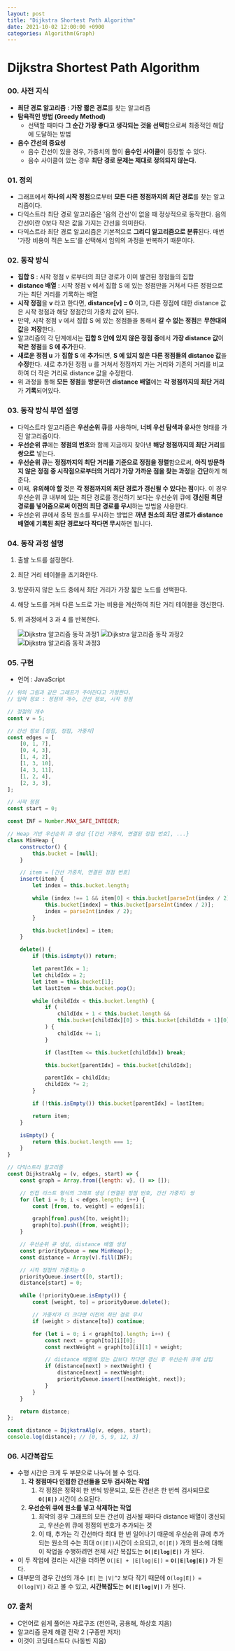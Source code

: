 ```yaml
---
layout: post
title: "Dijkstra Shortest Path Algorithm"
date: 2021-10-02 12:00:00 +0900
categories: Algorithm(Graph)
---
```


# Dijkstra Shortest Path Algorithm

### 00. 사전 지식

- **최단 경로 알고리즘** : **가장 짧은 경로**를 찾는 알고리즘
- **탐욕적인 방법 (Greedy Method)**
  - 선택할 때마다 **그 순간 가장 좋다고 생각되는 것을 선택**함으로써 최종적인 해답에 도달하는 방법
- **음수 간선의 중요성**
  - 음수 간선이 있을 경우, 가중치의 합이 **음수인 사이클**이 등장할 수 있다.
  - 음수 사이클이 있는 경우 **최단 경로 문제는 제대로 정의되지 않는다.**

### 01. 정의

- 그래프에서 **하나의 시작 정점**으로부터 **모든 다른 정점까지의 최단 경로**를 찾는 알고리즘이다.
- 다익스트라 최단 경로 알고리즘은 '음의 간선'이 없을 때 정상적으로 동작한다. 음의 간선이란 0보다 작은 값을 가지는 간선을 의미한다.
- 다익스트라 최단 경로 알고리즘은 기본적으로 **그리디 알고리즘으로 분류**된다. 매번 '가장 비용이 적은 노드'를 선택해서 임의의 과정을 반복하기 때문이다.

### 02. 동작 방식

- **집합 S** : 시작 정점 v 로부터의 최단 경로가 이미 발견된 정점들의 집합
- **distance 배열** : 시작 정점 v 에서 집합 S 에 있는 정점만을 거쳐서 다른 정점으로 가는 최단 거리를 기록하는 배열
- **시작 정점**을 **v** 라고 한다면, **distance[v] = 0** 이고, 다른 정점에 대한 distance 값은 시작 정점과 해당 정점간의 가중치 값이 된다.
- 만약, 시작 정점 v 에서 집합 S 에 있는 정점들을 통해서 **갈 수 없는 정점**은 **무한대의 값**을 **저장**한다.
- 알고리즘의 각 단계에서는 **집합 S 안에 있지 않은 정점 중**에서 **가장 distance 값**이 **작은 정점**을 **S 에 추가**한다.
- **새로운 정점 u** 가 **집합 S** 에 **추가**되면, **S 에 있지 않은 다른 정점들의 distance 값**을 **수정**한다. 새로 추가된 정점 u 를 거쳐서 정점까지 가는 거리와 기존의 거리를 비교하여 더 작은 거리로 distance 값을 수정한다.
- 위 과정을 통해 **모든 정점**을 **방문**하면 **distance 배열**에는 **각 정점까지의 최단 거리**가 **기록**되어있다.

### 03. 동작 방식 부연 설명

- 다익스트라 알고리즘은 **우선순위 큐**를 사용하며, **너비 우선 탐색과 유사**한 형태를 가진 알고리즘이다.
- **우선순위 큐**에는 **정점의 번호**와 함께 지금까지 찾아낸 **해당 정점까지의 최단 거리**를 **쌍으로** 넣는다.
- **우선순위 큐**는 **정점까지의 최단 거리를 기준으로 정점을 정렬**함으로써, **아직 방문하지 않은 정점 중 시작점으로부터의 거리가 가장 가까운 점을 찾는 과정**을 **간단**하게 해준다.
- 이때, **유의해야 할 것**은 **각 정점까지의 최단 경로가 갱신될 수 있다는 점**이다. 이 경우 우선순위 큐 내부에 있는 최단 경로를 갱신하기 보다는 우선순위 큐에 **갱신된 최단 경로를 넣어줌으로써 이전의 최단 경로를 무시**하는 방법을 사용한다.
- 우선순위 큐에서 중복 원소를 무시하는 방법은 **꺼낸 원소의 최단 경로가 distance 배열에 기록된 최단 경로보다 작다면 무시**하면 됩니다.

### 04. 동작 과정 설명

1. 출발 노드를 설정한다.
2. 최단 거리 테이블을 초기화한다.
3. 방문하지 않은 노드 중에서 최단 거리가 가장 짧은 노드를 선택한다.
4. 해당 노드를 거쳐 다른 노드로 가는 비용을 계산하여 최단 거리 테이블을 갱신한다.
5. 위 과정에서 3 과 4 를 반복한다.

   ![Dijkstra 알고리즘 동작 과정1](/public/img/Graph/dijkstra1.JPG)
   ![Dijkstra 알고리즘 동작 과정2](/public/img/Graph/dijkstra2.JPG)
   ![Dijkstra 알고리즘 동작 과정3](/public/img/Graph/dijkstra3.JPG)

### 05. 구현

- 언어 : JavaScript

```javascript
// 위의 그림과 같은 그래프가 주어진다고 가정한다.
// 입력 정보 : 정점의 개수, 간선 정보, 시작 정점

// 정점의 개수
const v = 5;

// 간선 정보 [정점, 정점, 가중치]
const edges = [
	[0, 1, 7],
	[0, 4, 3],
	[1, 4, 2],
	[1, 3, 10],
	[4, 3, 11],
	[1, 2, 4],
	[2, 3, 3],
];

// 시작 정점
const start = 0;

const INF = Number.MAX_SAFE_INTEGER;

// Heap 기반 우선순위 큐 생성 {[간선 가중치, 연결된 정점 번호], ...}
class MinHeap {
	constructor() {
		this.bucket = [null];
	}

	// item = [간선 가중치, 연결된 정점 번호]
	insert(item) {
		let index = this.bucket.length;

		while (index !== 1 && item[0] < this.bucket[parseInt(index / 2)][0]) {
			this.bucket[index] = this.bucket[parseInt(index / 2)];
			index = parseInt(index / 2);
		}

		this.bucket[index] = item;
	}

	delete() {
		if (this.isEmpty()) return;

		let parentIdx = 1;
		let childIdx = 2;
		let item = this.bucket[1];
		let lastItem = this.bucket.pop();

		while (childIdx < this.bucket.length) {
			if (
				childIdx + 1 < this.bucket.length &&
				this.bucket[childIdx][0] > this.bucket[childIdx + 1][0]
			) {
				childIdx += 1;
			}

			if (lastItem <= this.bucket[childIdx]) break;

			this.bucket[parentIdx] = this.bucket[childIdx];

			parentIdx = childIdx;
			childIdx *= 2;
		}

		if (!this.isEmpty()) this.bucket[parentIdx] = lastItem;

		return item;
	}

	isEmpty() {
		return this.bucket.length === 1;
	}
}

// 다익스트라 알고리즘
const DijkstraAlg = (v, edges, start) => {
	const graph = Array.from({length: v}, () => []);

	// 인접 리스트 형식의 그래프 생성 (연결된 정점 번호, 간선 가중치) 쌍
	for (let i = 0; i < edges.length; i++) {
		const [from, to, weight] = edges[i];

		graph[from].push([to, weight]);
		graph[to].push([from, weight]);
	}

	// 우선순위 큐 생성, distance 배열 생성
	const priorityQueue = new MinHeap();
	const distance = Array(v).fill(INF);

	// 시작 정점의 가중치는 0
	priorityQueue.insert([0, start]);
	distance[start] = 0;

	while (!priorityQueue.isEmpty()) {
		const [weight, to] = priorityQueue.delete();

		// 가중치가 더 크다면 이전의 최단 경로 무시
		if (weight > distance[to]) continue;

		for (let i = 0; i < graph[to].length; i++) {
			const next = graph[to][i][0];
			const nextWeight = graph[to][i][1] + weight;

			// distance 배열에 있는 값보다 작다면 갱신 후 우선순위 큐에 삽입
			if (distance[next] > nextWeight) {
				distance[next] = nextWeight;
				priorityQueue.insert([nextWeight, next]);
			}
		}
	}

	return distance;
};

const distance = DijkstraAlg(v, edges, start);
console.log(distance); // [0, 5, 9, 12, 3]
```

### 06. 시간복잡도

- 수행 시간은 크게 두 부분으로 나누어 볼 수 있다.
  1. **각 정점마다 인접한 간선들을 모두 검사하는 작업**
     1. 각 정점은 정확히 한 번씩 방문되고, 모든 간선은 한 번씩 검사되므로 **`O(|E|)`** 시간이 소요된다.
  2. **우선순위 큐에 원소를 넣고 삭제하는 작업**
     1. 최악의 경우 그래프의 모든 간선이 검사될 때마다 distance 배열이 갱신되고, 우선순위 큐에 정점의 번호가 추가되는 것
     2. 이 때, 추가는 각 간선마다 최대 한 번 일어나기 때문에 우선순위 큐에 추가되는 원소의 수는 최대 `O(|E|)`시간이 소요되고, `O(|E|)` 개의 원소에 대해 이 작업을 수행하려면 전체 시간 복잡도는 **`O(|E|log|E|)`** 가 된다.
- 이 두 작업에 걸리는 시간을 더하면 `O(|E| + |E|log|E|)` = **`O(|E|log|E|)`** 가 된다.
- 대부분의 경우 간선의 개수 `|E|` 는 `|V|^2` 보다 작기 때문에 `O(log|E|) = O(log|V|)` 라고 볼 수 있고, **시간복잡도**는 **`O(|E|log|V|)`** 가 된다.

### 07. 출처

- C언어로 쉽게 풀어쓴 자료구조 (천인국, 공용해, 하상호 지음)
- 알고리즘 문제 해결 전략 2 (구종만 저자)
- 이것이 코딩테스트다 (나동빈 지음)

